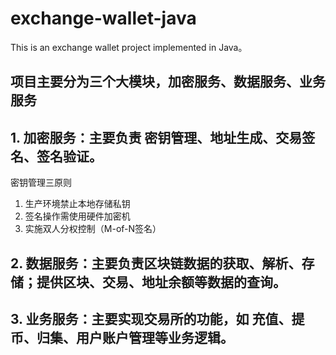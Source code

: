 # exchange-wallet-java
This is an exchange wallet project implemented in Java。

## 项目主要分为三个大模块，加密服务、数据服务、业务服务
## 1. 加密服务：主要负责 密钥管理、地址生成、交易签名、签名验证。
密钥管理三原则
1. 生产环境禁止本地存储私钥
2. 签名操作需使用硬件加密机
3. 实施双人分权控制（M-of-N签名）

## 2. 数据服务：主要负责区块链数据的获取、解析、存储；提供区块、交易、地址余额等数据的查询。
## 3. 业务服务：主要实现交易所的功能，如 充值、提币、归集、用户账户管理等业务逻辑。
